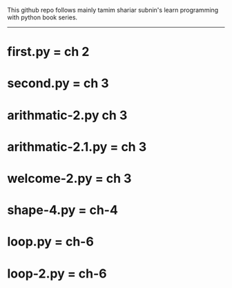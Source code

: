 This github repo follows mainly tamim shariar subnin's learn programming with python book series.
___________________________________________________________________________________________________________________________________________________________________________________________
# first.py = ch 2 
# second.py = ch 3
# arithmatic-2.py ch 3
# arithmatic-2.1.py = ch 3
# welcome-2.py = ch 3 
# shape-4.py = ch-4
# loop.py    = ch-6
# loop-2.py    = ch-6
